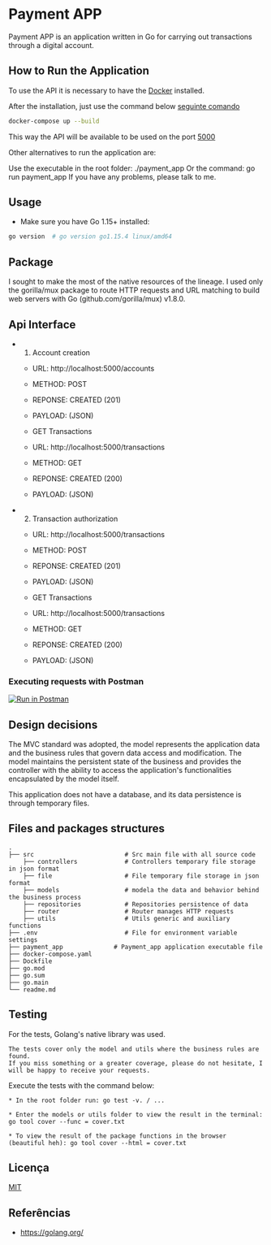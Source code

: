 # Payment APP #
Payment APP is an application written in Go for carrying out transactions through a digital account.

## How to Run the Application
To use the API it is necessary to have the [Docker](https://docs.docker.com/get-docker/) installed.

After the installation, just use the command below [seguinte comando](https://docs.docker.com/compose/reference/up/)

```bash
docker-compose up --build
```
This way the API will be available to be used on the port [5000](http://localhost:5000)

Other alternatives to run the application are:

Use the executable in the root folder: ./payment_app
Or the command: go run payment_app
If you have any problems, please talk to me.

## Usage
- Make sure you have Go 1.15+ installed:

```bash
go version  # go version go1.15.4 linux/amd64
```
## Package
I sought to make the most of the native resources of the lineage. I used only the gorilla/mux package to route HTTP requests and URL matching to build web servers with Go (github.com/gorilla/mux) v1.8.0.

## Api Interface
* 1. Account creation 
    * URL: http://localhost:5000/accounts
    * METHOD: POST 
    * REPONSE: CREATED (201)
    * PAYLOAD: (JSON)

    * GET Transactions
    * URL: http://localhost:5000/transactions
    * METHOD: GET 
    * REPONSE: CREATED (200)
    * PAYLOAD: (JSON)

* 2. Transaction authorization 
    * URL: http://localhost:5000/transactions
    * METHOD: POST 
    * REPONSE: CREATED (201)
    * PAYLOAD: (JSON)

    * GET Transactions
    * URL: http://localhost:5000/transactions
    * METHOD: GET 
    * REPONSE: CREATED (200)
    * PAYLOAD: (JSON)

### Executing requests with Postman

[![Run in Postman](https://run.pstmn.io/button.svg)](https://god.postman.co/run-collection/bfa3671453b5f86f9692)

## Design decisions
The MVC standard was adopted, the model represents the application data and the business rules that govern data access and modification. The model maintains the persistent state of the business and provides the controller with the ability to access the application's functionalities encapsulated by the model itself.

This application does not have a database, and its data persistence is through temporary files.

## Files and packages structures
    .
    ├── src                         # Src main file with all source code
        ├── controllers             # Controllers temporary file storage in json format
        ├── file                    # File temporary file storage in json format
        ├── models                  # modela the data and behavior behind the business process
        ├── repositories            # Repositories persistence of data
        ├── router                  # Router manages HTTP requests
        ├── utils                   # Utils generic and auxiliary functions
    ├── .env                        # File for environment variable settings
    ├── payment_app              # Payment_app application executable file
    ├── docker-compose.yaml
    ├── Dockfile
    ├── go.mod
    ├── go.sum
    ├── go.main
    └── readme.md

## Testing
For the tests, Golang's native library was used.

    The tests cover only the model and utils where the business rules are found.
    If you miss something or a greater coverage, please do not hesitate, I will be happy to receive your requests.

Execute the tests with the command below:

    * In the root folder run: go test -v. / ...

    * Enter the models or utils folder to view the result in the terminal: go tool cover --func = cover.txt

    * To view the result of the package functions in the browser (beautiful heh): go tool cover --html = cover.txt

## Licença
[MIT](https://choosealicense.com/licenses/mit/)

## Referências ##
* https://golang.org/
